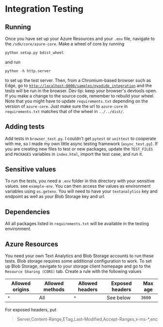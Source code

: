 # Integration Testing

## Running

Once you have set up your Azure Resources and your `.env` file, navigate to the `/sdk/core/azure-core`. Make a wheel of core by running

```bash
python setup.py bdist_wheel
```

and run

```python
python -h http.server
```

to set up the test server. Then, from a Chromium-based browser such as Edge, go to [`http://localhost:8000/samples/pyodide_integration`](http://localhost:8000/samples/pyodide_integration) and the tests will be run in the browser. Dev tip: keep your browser's devtools open. If you make a change to the source code, remember to rebuild your wheel. Note that you might have to update `requirements.txt` depending on the version of `azure-core`. Just make sure the url to `azure-core` in `requirements.txt` matches that of the wheel in `../../dist/`.

## Adding tests

Add tests in `browser_test.py`. I couldn't get `pytest` or `unittest` to cooperate with me, so I made my own little async testing framework (`async_test.py`). If you are creating new files to test or new packages, update the `TEST_FILES` and `PACKAGES` variables in `index.html`, import the test case, and run it.

## Sensitive values

To run the tests, you need a `.env` folder in this directory with your sensitive values.
see `example-env`. You can then access the values as environment variables using `os.getenv`. You will
need to have your `textanalytics` key and endpoint as well as your Blob Storage key and url.

## Dependencies

All all packages listed in `requirements.txt` will be available in the testing environment.
 
## Azure Resources

You need your own Text Analytics and Blob Storage accounts to run these tests. Blob storage requires some additional configuration to work. To set up Blob Storage, navigate to your storage client homepage and go to the `Resource Sharing (CORS)` tab. Create a rule with the following values

| Allowed origins | Allowed methods | Allowed headers | Exposed headers | Max age |
|-----------------|-----------------|-----------------|-----------------|---------|
| `*`             | All             | `*`             | See below       | `3600`  |

For exposed headers, put

> Server,Content-Range,ETag,Last-Modified,Accept-Ranges,x-ms-*,enc